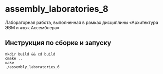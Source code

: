 # assembly_laboratories_8

Лабораторная работа, выполненная в рамках дисциплины «Архитектура ЭВМ и язык Ассемблера»

## Инструкция по сборке и запуску

```
mkdir build && cd build
cmake ..
make
./assembly_laboratories_6
```
